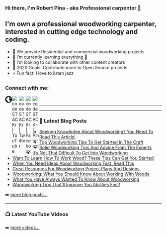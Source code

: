 <!--
**woodworking-rob/woodworking-rob** is a ✨ _special_ ✨ repository because its `README.md` (this file) appears on your GitHub profile.

Here are some ideas to get you started:

- 🔭 We provide Residential and commercial woodworking projects.
- 🌱 I’m currently learning everything.
- 👯 I’m looking to collaborate with other content creators.
- 🤔 I’m looking for help with ...
- 💬 Ask me about ...
- 📫 How to reach me: ...
- 😄 Pronouns: ...
- ⚡ Fun fact: ...
-->



### Hi there, I'm Robert Pina - aka Professional carpenter 👋
## I'm own a professional woodworking carpenter, interested in cutting edge technology and coding.

- 🔭 We provide Residential and commercial woodworking projects.
- 🌱 I’m currently learning everything 🤣
- 👯 I’m looking to collaborate with other content creators
- 💬 2020 Goals: Contribute more to Open Source projects
- ⚡ Fun fact: I love to listen jazz


### Connect with me:

[<img align="left" alt="codeSTACKr.com" width="22px" src="https://raw.githubusercontent.com/iconic/open-iconic/master/svg/globe.svg" />][website]
[<img align="left" alt="codeSTACKr | YouTube" width="22px" src="https://cdn.jsdelivr.net/npm/simple-icons@v3/icons/youtube.svg" />][youtube]
[<img align="left" alt="codeSTACKr | Twitter" width="22px" src="https://cdn.jsdelivr.net/npm/simple-icons@v3/icons/twitter.svg" />][twitter]
[<img align="left" alt="codeSTACKr | Facebook" width="22px" src="https://cdn.jsdelivr.net/npm/simple-icons@v3/icons/facebook.svg" />][facebook]
[<img align="left" alt="codeSTACKr | Pinterest" width="22px" src="https://cdn.jsdelivr.net/npm/simple-icons@v3/icons/pinterest.svg" />][pinterest]

<br />

---

---

### 📕 Latest Blog Posts

<!-- BLOG-POST-LIST:START -->
- [Seeking Knowledge About Woodworking? You Need To Read This Article!](https://www.woodworkcenter.com/seeking-knowledge-about-woodworking-you-need-to-read-this-article/)
- [Top Woodworking Tips To Get Started In The Craft](https://www.woodworkcenter.com/top-woodworking-tips-to-get-started-in-the-craft-2/)
- [Solid Woodworking Tips And Advice From The Experts](https://www.woodworkcenter.com/solid-woodworking-tips-and-advice-from-the-experts-3/)
- [It’s Not That Difficult To Get Into Woodworking](https://www.woodworkcenter.com/its-not-that-difficult-to-get-into-woodworking-2/)
- [Want To Learn How To Work Wood? These Tips Can Get You Started](https://www.woodworkcenter.com/want-to-learn-how-to-work-wood-these-tips-can-get-you-started-3/)
- [When You Need Ideas About Woodworking Fast, Read This](https://www.woodworkcenter.com/when-you-need-ideas-about-woodworking-fast-read-this-2/)
- [Great Resources For Woodworking Project Plans And Designs](https://www.woodworkcenter.com/great-resources-for-woodworking-project-plans-and-designs-2/)
- [Woodworking: What You Should Know About Working With Woods](https://www.woodworkcenter.com/woodworking-what-you-should-know-about-working-with-woods-3/)
- [What You Have Always Wanted To Know About Woodworking](https://www.woodworkcenter.com/what-you-have-always-wanted-to-know-about-woodworking-3/)
- [Woodworking Tips That’ll Improve You Abilities Fast!](https://www.woodworkcenter.com/woodworking-tips-thatll-improve-you-abilities-fast-2/)
<!-- BLOG-POST-LIST:END -->

➡️ [more blog posts...](https://www.woodworkcenter.com)

---

### 📺 Latest YouTube Videos
➡️ [more videos...](https://www.youtube.com/channel/UC_ZbjWiZQVpodGs4IdTFr4Q)


[website]: https://www.woodworkcenter.com
[twitter]: https://twitter.com/Woodworking_Rob
[youtube]: https://www.youtube.com/channel/UC_ZbjWiZQVpodGs4IdTFr4Q
[facebook]: https://www.facebook.com/Woodworking-100258031964332
[pinterest]: https://www.pinterest.com/Woodworking_Rob
